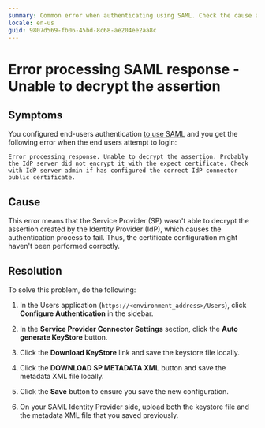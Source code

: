```yaml
---
summary: Common error when authenticating using SAML. Check the cause and the resolution.
locale: en-us
guid: 9807d569-fb06-45bd-8c68-ae204ee2aa8c
---
```


# Error processing SAML response - Unable to decrypt the assertion

## Symptoms

You configured end-users authentication [to use SAML](https://success.outsystems.com/Documentation/11/Developing_an_Application/Secure_the_Application/End_Users/End_Users_Authentication/Configure_SAML_2.0_Authentication) and you get the following error when the end users attempt to login:

`Error processing response. Unable to decrypt the assertion. Probably the IdP server did not encrypt it with the expect certificate. Check with IdP server admin if has configured the correct IdP connector public certificate.​`

## Cause

This error means that the Service Provider (SP) wasn't able to decrypt the assertion created by the Identity Provider (IdP), which causes the authentication process to fail. Thus, the certificate configuration might haven't been performed correctly.

## Resolution

To solve this problem, do the following:

1. In the Users application (`https://<environment_address>/Users`), click **Configure Authentication** in the sidebar.

1. In the **Service Provider Connector Settings** section, click the **Auto generate KeyStore** button.

1. Click the **Download KeyStore** link and save the keystore file locally.

1. Click the **DOWNLOAD SP METADATA XML** button and save the metadata XML file locally.

1. Click the **Save** button to ensure you save the new configuration.

1. On your SAML Identity Provider side, upload both the keystore file and the metadata XML file that you saved previously.

